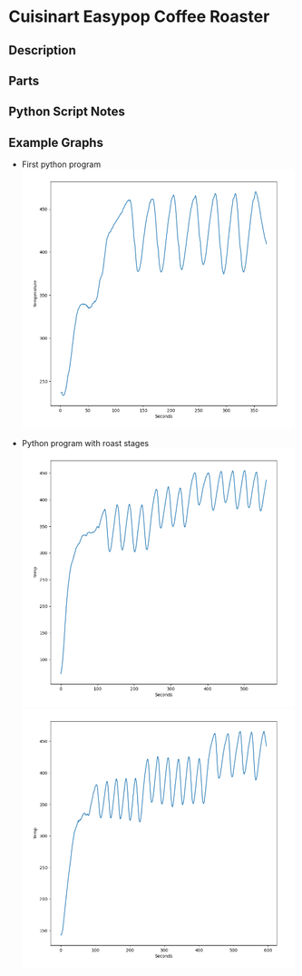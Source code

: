 # Cuisinart Easypop Coffee Roaster

## Description

## Parts

## Python Script Notes

## Example Graphs

- First python program
  ![Alt text](graphs/original_script.png)

- Python program with roast stages
  ![Alt text](graphs/roast1.png)
  ![Alt text](graphs/roast2.png)
